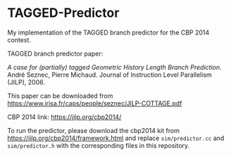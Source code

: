 # TAGGED-Predictor
My implementation of the TAGGED branch predictor for the CBP 2014 contest.

TAGGED branch predictor paper: 

*A case for (partially) tagged Geometric History Length Branch Prediction*. André Seznec, Pierre Michaud. Journal of Instruction Level Parallelism (JILP), 2006.

This paper can be downloaded from https://www.irisa.fr/caps/people/seznec/JILP-COTTAGE.pdf

CBP 2014 link: https://jilp.org/cbp2014/

To run the predictor, please download the cbp2014 kit from https://jilp.org/cbp2014/framework.html and replace `sim/predictor.cc` and `sim/predictor.h` with the corresponding files in this repository. 
